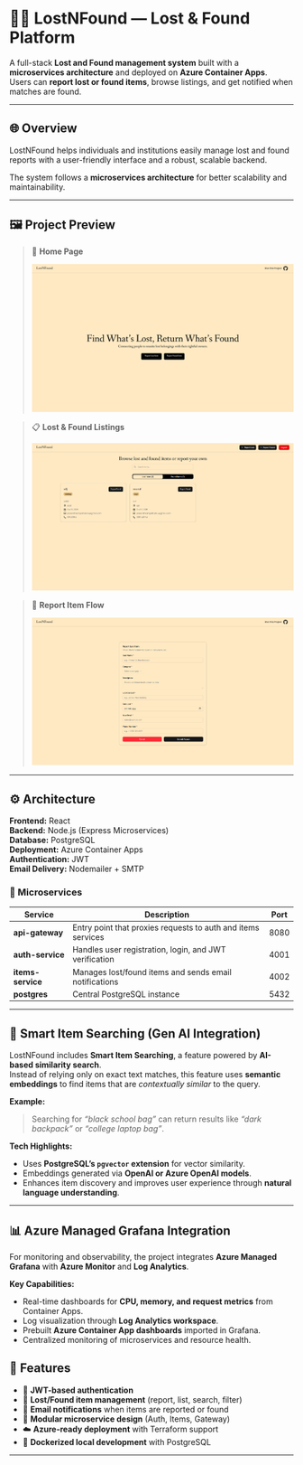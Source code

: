 # 🕵️‍♂️ LostNFound — Lost & Found Platform  

A full-stack **Lost and Found management system** built with a **microservices architecture** and deployed on **Azure Container Apps**.  
Users can **report lost or found items**, browse listings, and get notified when matches are found.

---

## 🌐 Overview  

LostNFound helps individuals and institutions easily manage lost and found reports with a user-friendly interface and a robust, scalable backend.  

The system follows a **microservices architecture** for better scalability and maintainability.

---

## 🖼️ Project Preview  

> 🧭 **Home Page**  
>  
> ![Dashboard Preview](./client/src/assets/home.png)  

> 📋 **Lost & Found Listings**  
>  
> ![Items Page](./client/src/assets/dashboard.png)  

> 📨 **Report Item Flow**  
>  
> ![Report Flow](./client/src/assets/report-lostItem.png)  

---

## ⚙️ Architecture  

**Frontend:** React  
**Backend:** Node.js (Express Microservices)  
**Database:** PostgreSQL  
**Deployment:** Azure Container Apps  
**Authentication:** JWT  
**Email Delivery:** Nodemailer + SMTP  

### 🧩 Microservices  

| Service | Description | Port |
|----------|--------------|------|
| **api-gateway** | Entry point that proxies requests to auth and items services | 8080 |
| **auth-service** | Handles user registration, login, and JWT verification | 4001 |
| **items-service** | Manages lost/found items and sends email notifications | 4002 |
| **postgres** | Central PostgreSQL instance | 5432 |

---

## 🤖 Smart Item Searching (Gen AI Integration)

LostNFound includes **Smart Item Searching**, a feature powered by **AI-based similarity search**.  
Instead of relying only on exact text matches, this feature uses **semantic embeddings** to find items that are *contextually similar* to the query.

**Example:**  
> Searching for _“black school bag”_ can return results like _“dark backpack”_ or _“college laptop bag”_.

**Tech Highlights:**  
- Uses **PostgreSQL’s `pgvector` extension** for vector similarity.  
- Embeddings generated via **OpenAI or Azure OpenAI models**.  
- Enhances item discovery and improves user experience through **natural language understanding**.

---

## 📊 Azure Managed Grafana Integration  

For monitoring and observability, the project integrates **Azure Managed Grafana** with **Azure Monitor** and **Log Analytics**.

**Key Capabilities:**  
- Real-time dashboards for **CPU, memory, and request metrics** from Container Apps.  
- Log visualization through **Log Analytics workspace**.  
- Prebuilt **Azure Container App dashboards** imported in Grafana.  
- Centralized monitoring of microservices and resource health.

## 🧠 Features  

- 🔐 **JWT-based authentication**  
- 🧾 **Lost/Found item management** (report, list, search, filter)  
- 📨 **Email notifications** when items are reported or found  
- 🧩 **Modular microservice design** (Auth, Items, Gateway)  
- ☁️ **Azure-ready deployment** with Terraform support  
- 🐳 **Dockerized local development** with PostgreSQL  

---
